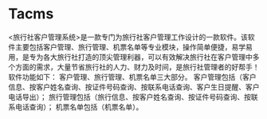 # Tacms
 <旅行社客户管理系统>是一款专门为旅行社客户管理工作设计的一款软件。该软件主要包括客户管理、旅行管理、机票名单等专业模块，操作简单便捷，易学易用，是专为各大旅行社打造的顶尖管理利器，可以有效解决旅行社在客户管理中多个方面的需求，大量节省旅行社的人力、财力及时间，是旅行社管理者的好帮手！ 软件功能如下：  客户管理、旅行管理、机票名单三大部分。  客户管理包括（客户信息、按客户姓名查询、按证件号码查询、按联系电话查询、客户生日提醒、客户电话导出）； 旅行管理包括（旅行信息、按客户姓名查询、按证件号码查询、按联系电话查询）； 机票名单包括（机票名单）。
